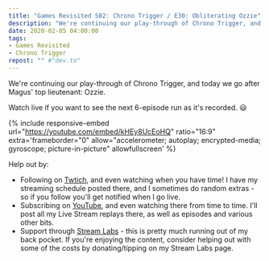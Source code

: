 ```yaml
---
title: "Games Revisited S02: Chrono Trigger / E30: Obliterating Ozzie"
description: "We're continuing our play-through of Chrono Trigger, and today we go after Magus' top lieutenant: Ozzie."
date: 2020-02-05 04:00:00
tags:
- Games Revisited
- Chrono Trigger
repost: "" #"dev.to"
---
```


We're continuing our play-through of Chrono Trigger, and today we go after Magus' top lieutenant: Ozzie.

Watch live if you want to see the next 6-episode run as it's recorded. :smiley:
<!--more-->

{% include responsive-embed url="https://youtube.com/embed/kHEy8UcEoHQ" ratio="16:9" extra='frameborder="0" allow="accelerometer; autoplay; encrypted-media; gyroscope; picture-in-picture" allowfullscreen' %}

Help out by:
 * Following on [Twtich](https://twitch.tv/AnonJr_Live), and even watching when you have time! I have my streaming schedule posted there, and I sometimes do random extras - so if you follow you'll get notified when I go live.
 * Subscribing on [YouTube](http://www.youtube.com/channel/UCXafqhKHbkSUIrq0LAuu0tw), and even watching there from time to time. I'll post all my Live Stream replays there, as well as episodes and various other bits.
 * Support through [Stream Labs](https://streamlabs.com/anonjr_live) - this is pretty much running out of my back pocket. If you're enjoying the content, consider helping out with some of the costs by donating/tipping on my Stream Labs page.